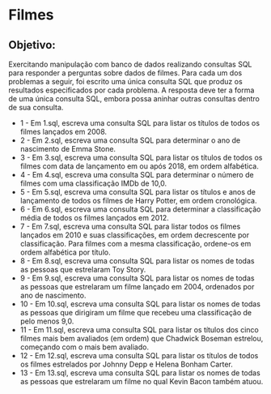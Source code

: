 # Filmes

## Objetivo:

Exercitando manipulação com banco de dados realizando consultas SQL para responder a perguntas sobre dados de filmes. Para cada um dos problemas a seguir, foi escrito uma única consulta SQL que produz os resultados especificados por cada problema. A resposta deve ter a forma de uma única consulta SQL, embora possa aninhar outras consultas dentro de sua consulta. 

 * 1 - Em 1.sql, escreva uma consulta SQL para listar os títulos de todos os filmes lançados em 2008.
 * 2 - Em 2.sql, escreva uma consulta SQL para determinar o ano de nascimento de Emma Stone.
 * 3 - Em 3.sql, escreva uma consulta SQL para listar os títulos de todos os filmes com data de lançamento em ou após 2018, em ordem alfabética.
 * 4 - Em 4.sql, escreva uma consulta SQL para determinar o número de filmes com uma classificação IMDb de 10,0.
 * 5 - Em 5.sql, escreva uma consulta SQL para listar os títulos e anos de lançamento de todos os filmes de Harry Potter, em ordem cronológica.
 * 6 - Em 6.sql, escreva uma consulta SQL para determinar a classificação média de todos os filmes lançados em 2012.
 * 7 - Em 7.sql, escreva uma consulta SQL para listar todos os filmes lançados em 2010 e suas classificações, em ordem decrescente por classificação. Para filmes com a mesma classificação, ordene-os em ordem alfabética por título.
 * 8 - Em 8.sql, escreva uma consulta SQL para listar os nomes de todas as pessoas que estrelaram Toy Story.
 * 9 - Em 9.sql, escreva uma consulta SQL para listar os nomes de todas as pessoas que estrelaram um filme lançado em 2004, ordenados por ano de nascimento.
 * 10 - Em 10.sql, escreva uma consulta SQL para listar os nomes de todas as pessoas que dirigiram um filme que recebeu uma classificação de pelo menos 9,0.
 * 11 - Em 11.sql, escreva uma consulta SQL para listar os títulos dos cinco filmes mais bem avaliados (em ordem) que Chadwick Boseman estrelou, começando com o mais bem avaliado.
 * 12 - Em 12.sql, escreva uma consulta SQL para listar os títulos de todos os filmes estrelados por Johnny Depp e Helena Bonham Carter.
 * 13 - Em 13.sql, escreva uma consulta SQL para listar os nomes de todas as pessoas que estrelaram um filme no qual Kevin Bacon também atuou.
